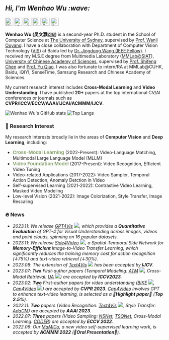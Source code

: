 <!-- Greeting -->
<h2><em> Hi, I'm Wenhao Wu :wave: </em></h2>

<p> 
<a href="https://whwu95.github.io"><img src="https://img.shields.io/badge/Wenhao%20Wu-Homepage-red?style=flat-square" height="25px" alt="Wenhao Wu"></a>
<a href="https://www.zhihu.com/people/wu-wen-hao-80-23"><img src="https://img.shields.io/badge/知乎-0079FF.svg?style=flat-square&logo=zhihu&logoColor=white" height="25px" alt="知乎"></a>
<a href="https://github.com/whwu95"><img src="https://img.shields.io/badge/github-%23121011.svg?style=flat-square&logo=github&logoColor=white" height="25px" alt="github"></a>
<a href="https://www.linkedin.com/in/wenhao-w-usyd/"><img src="https://img.shields.io/badge/linkedin-006CAC.svg?&style=flat-square&logo=linkedin&logoColor=white" height="25px" alt="LinkedIn"></a>
<a href="https://scholar.google.com/citations?user=Kn5d1ckAAAAJ&hl=en"><img src="https://img.shields.io/badge/Google%20Scholar-4285F4?style=flat-square&logo=google-scholar&logoColor=white" height="25px" alt="Google Scholar"></a>
<a href="https://twitter.com/DrWenhaoWu"><img src="https://img.shields.io/badge/X-%23000000.svg?style=flat-square&logo=X&logoColor=white" height="25px" alt="X"></a>
</p> 

**Wenhao Wu (吴文灏🇨🇳)** is a second-year Ph.D. student in the School of Computer Science at [The University of Sydney](https://www.sydney.edu.au/), supervised by [Prof. Wanli Ouyang](https://wlouyang.github.io/). I have a close collaboration with Department of Computer Vision Technology ([VIS](https://vis.baidu.com/)) at Baidu led by [Dr. Jingdong Wang (IEEE Fellow)](https://jingdongwang2017.github.io/). I received my M.S.E degree from Multimedia Laboratory ([MMLab@SIAT](http://mmlab.siat.ac.cn/)), [University of Chinese Academy of Sciences](http://english.ucas.ac.cn/), supervised by [Prof. Shifeng Chen](https://scholar.google.com/citations?user=6X77S3cAAAAJ&hl=en) and [Prof. Yu Qiao](http://mmlab.siat.ac.cn/yuqiao/).
I was also fortunate to intern/RA at MMLab@CUHK, Baidu, iQIYI, SenseTime, Samsung Research and Chinese Academy of Sciences.
<!-- I am honored to be awarded the 11th <a href="http://scholarship.baidu.com/home/index/index#banner"><b>Baidu Scholarship</b></a> (2023). --> 


My current research interest includes **Cross-Modal Learning** and **Video Understanding**. I have published **20+** papers at the top international CV/AI conferences or journals such as **CVPR/ICCV/ECCV/AAAI/IJCAI/ACMMM/IJCV**.

 <!-- **I am actively looking for research internship position (US/AU/Remote) starting from 2024 Winter. Additionally, I am open to academic collaborations. Please feel free to drop me an email.** --> 


![Wenhao Wu's GitHub stats](https://github-readme-stats.vercel.app/api?username=whwu95&show_icons=true&theme=default&hide=contribs,prs&count_private=true&include_all_commits=true&show_owner=ture)
![Top Langs](https://github-readme-stats.vercel.app/api/top-langs/?username=whwu95&layout=compact)

### 🔭 Research Interest

My research interests broadly lie in the areas of <b>Computer Vision</b> and <b>Deep Learning</b>, including:
- <strong style="font-size:15px;color:#8aa371">Cross-Modal Learning</strong> (2022-Present): Video-Language Matching, Multimodal Large Language Model (MLLM)
- <strong style="font-size:15px;color:#8aa371">Video Foundation Model</strong> (2017-Present): Video Recognition, Efficient Video Tuning
- Video-related Applications (2017-2022): Video Sampler, Temporal Action Detection, Anomaly Detction in Video
- Self-supervised Learning (2021-2022): Contrastive Video Learning, Masked Video Modeling
- Low-level Vision (2021-2022): Image Colorization, Style Transfer, Image Rescaling



### 🔥 News
<!--- *2024.01*: <em> I am honored to receive the 11th🎖<a href="http://scholarship.baidu.com/home/index/index#banner"><font color="Red"><b>Baidu Scholarship</b></font></a>🎖, a prestigious fellowship awarding <strong>200,000 RMB (about $30,000)</strong> to a select <strong>10 PhD students worldwide</strong> in Artificial Intelligence, selected from thousands of applicants.</em> --> 
- *2023.11*: <em> We release <a href="https://arxiv.org/abs/2311.15732">GPT4Vis</a> <a href="https://github.com/whwu95/GPT4Vis"><img src="https://img.shields.io/github/stars/whwu95/GPT4Vis?color=success&logo=github"></a>, which provides a <strong>Quantitative Evaluation</strong> of GPT-4 for Visual Understanding across images, videos and point clouds, spinning on 16 popular datasets.</em>
- *2023.11*: <em> We release <a href="https://arxiv.org/abs/2311.15769">Side4Video</a> <a href="https://github.com/HJYao00/Side4Video"><img src="https://img.shields.io/github/stars/HJYao00/Side4Video?color=success&logo=github"></a>, a Spatial-Temporal Side Network for <strong>Memory-Efficient</strong> Image-to-Video Transfer Learning, which significantly reduces the training memory cost for action recognition (↓75%) and text-video retrieval (↓30%).</em>
- *2023.08*: <em> The extension of <a href="https://github.com/whwu95/Text4Vis">Text4Vis</a> <a href="https://github.com/whwu95/Text4Vis"><img src="https://img.shields.io/github/stars/whwu95/Text4Vis?color=success&logo=github"></a> has been accepted by <strong>IJCV</strong>.</em>
- *2023.07*: <em> <strong>Two</strong> First-author papers (Temporal Modeling: <a href="https://github.com/whwu95/ATM">ATM</a> <a href="https://github.com/whwu95/ATM"><img src="https://img.shields.io/github/stars/whwu95/ATM?color=success&logo=github"></a>, Cross-Modal Retrieval: <a href="https://arxiv.org/abs/2301.06309">UA</a> <a href="https://github.com/bofang98/UATVR"><img src="https://img.shields.io/github/stars/bofang98/UATVR?color=success&logo=github"></a>) are accepted by <strong>ICCV2023</strong>.</em>
- *2023.02*: <em> <strong>Two</strong> First-author papers for video understanding (<a href="https://github.com/whwu95/BIKE">BIKE</a> <a href="https://github.com/whwu95/BIKE"><img src="https://img.shields.io/github/stars/whwu95/BIKE?color=success&logo=github"></a>, <a href="https://github.com/whwu95/Cap4Video">Cap4Video</a> <a href="https://github.com/whwu95/Cap4Video"><img src="https://img.shields.io/github/stars/whwu95/Cap4Video?color=success&logo=github"></a>) are accepted by <strong>CVPR 2023</strong>. <a href="https://github.com/whwu95/Cap4Video">Cap4Video</a> involves GPT to enhance text-video learning, is selected as a 🎉**Highlight paper**🎉 (<strong>Top 2.5%</strong>).</em>
- *2022.11*: <em> <strong>Two</strong> papers (Video Recognition: <a href="https://arxiv.org/pdf/2207.01297.pdf">Text4Vis</a> <a href="https://github.com/whwu95/Text4Vis"><img src="https://img.shields.io/github/stars/whwu95/Text4Vis?color=success&logo=github"></a>, Style Transfer: <a href="https://arxiv.org/pdf/2212.01567.pdf">AdaCM</a>) are accepted by <strong>AAAI 2023</strong>.</em>
- *2022.07*: <em> <strong>Three</strong> papers (Video Sampling: <a href="https://arxiv.org/pdf/2207.10388.pdf">NSNet</a>, <a href="https://arxiv.org/pdf/2207.10379.pdf">TSQNet</a>, Cross-Modal Learning: <a href="https://arxiv.org/pdf/2208.09843.pdf">CODER</a>) are accepted by <strong>ECCV 2022</strong>.</em>
- *2022.06*: <em> Our <a href="https://dl.acm.org/doi/10.1145/3503161.3547888">MaMiCo</a>, a new video self-supervised learning work, is accepted by <strong>ACMMM 2022</strong> (🎉**Oral Presentation**🎉).</em>
